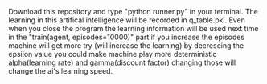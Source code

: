 Download this repository and type "python runner.py" in your terminal.
The learning in this artifical intelligence will be recorded in q_table.pkl. Even when you close the program the learning information will be used next time
in the "train(agent, episodes=10000)" part if you increase the episodes machine will get more try (will increase the learning)
by decreseing the epsilon value you could make machine play more deterministic
alpha(learning rate) and gamma(discount factor) changing those will change the ai's learning speed.
